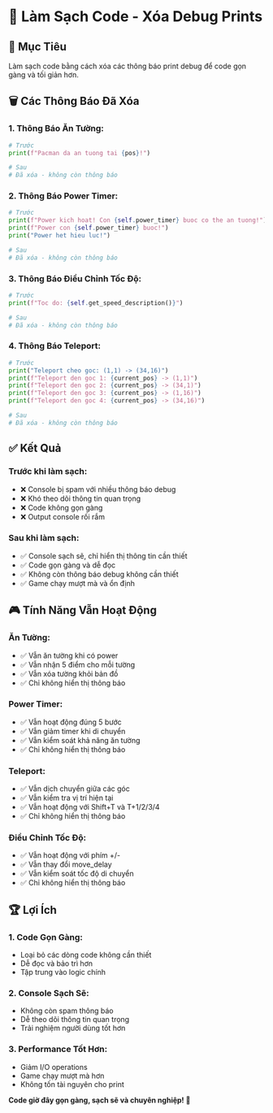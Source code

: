 # 🧹 Làm Sạch Code - Xóa Debug Prints

## 🎯 **Mục Tiêu**
Làm sạch code bằng cách xóa các thông báo print debug để code gọn gàng và tối giản hơn.

## 🗑️ **Các Thông Báo Đã Xóa**

### **1. Thông Báo Ăn Tường:**
```python
# Trước
print(f"Pacman da an tuong tai {pos}!")

# Sau
# Đã xóa - không còn thông báo
```

### **2. Thông Báo Power Timer:**
```python
# Trước
print(f"Power kich hoat! Con {self.power_timer} buoc co the an tuong!")
print(f"Power con {self.power_timer} buoc!")
print("Power het hieu luc!")

# Sau
# Đã xóa - không còn thông báo
```

### **3. Thông Báo Điều Chỉnh Tốc Độ:**
```python
# Trước
print(f"Toc do: {self.get_speed_description()}")

# Sau
# Đã xóa - không còn thông báo
```

### **4. Thông Báo Teleport:**
```python
# Trước
print("Teleport cheo goc: (1,1) -> (34,16)")
print(f"Teleport den goc 1: {current_pos} -> (1,1)")
print(f"Teleport den goc 2: {current_pos} -> (34,1)")
print(f"Teleport den goc 3: {current_pos} -> (1,16)")
print(f"Teleport den goc 4: {current_pos} -> (34,16)")

# Sau
# Đã xóa - không còn thông báo
```

## ✅ **Kết Quả**

### **Trước khi làm sạch:**
- ❌ Console bị spam với nhiều thông báo debug
- ❌ Khó theo dõi thông tin quan trọng
- ❌ Code không gọn gàng
- ❌ Output console rối rắm

### **Sau khi làm sạch:**
- ✅ Console sạch sẽ, chỉ hiển thị thông tin cần thiết
- ✅ Code gọn gàng và dễ đọc
- ✅ Không còn thông báo debug không cần thiết
- ✅ Game chạy mượt mà và ổn định

## 🎮 **Tính Năng Vẫn Hoạt Động**

### **Ăn Tường:**
- ✅ Vẫn ăn tường khi có power
- ✅ Vẫn nhận 5 điểm cho mỗi tường
- ✅ Vẫn xóa tường khỏi bản đồ
- ✅ Chỉ không hiển thị thông báo

### **Power Timer:**
- ✅ Vẫn hoạt động đúng 5 bước
- ✅ Vẫn giảm timer khi di chuyển
- ✅ Vẫn kiểm soát khả năng ăn tường
- ✅ Chỉ không hiển thị thông báo

### **Teleport:**
- ✅ Vẫn dịch chuyển giữa các góc
- ✅ Vẫn kiểm tra vị trí hiện tại
- ✅ Vẫn hoạt động với Shift+T và T+1/2/3/4
- ✅ Chỉ không hiển thị thông báo

### **Điều Chỉnh Tốc Độ:**
- ✅ Vẫn hoạt động với phím +/-
- ✅ Vẫn thay đổi move_delay
- ✅ Vẫn kiểm soát tốc độ di chuyển
- ✅ Chỉ không hiển thị thông báo

## 🏆 **Lợi Ích**

### **1. Code Gọn Gàng:**
- Loại bỏ các dòng code không cần thiết
- Dễ đọc và bảo trì hơn
- Tập trung vào logic chính

### **2. Console Sạch Sẽ:**
- Không còn spam thông báo
- Dễ theo dõi thông tin quan trọng
- Trải nghiệm người dùng tốt hơn

### **3. Performance Tốt Hơn:**
- Giảm I/O operations
- Game chạy mượt mà hơn
- Không tốn tài nguyên cho print

**Code giờ đây gọn gàng, sạch sẽ và chuyên nghiệp! 🚀**
